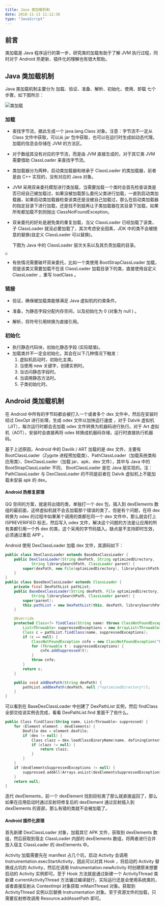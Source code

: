 ```yaml
---
title: Java 类加载机制
date: 2018-11-13 11:12:36
type: "JavaScript"
---
```




## 前言

类加载是 Java 程序运行的第一步，研究类的加载有助于了解 JVM 执行过程，同时对于 Android 热更新、插件化的理解也有很大帮助。<!-- more -->

## Java 类加载机制

Java 类加载机制主要分为 加载、验证、准备、解析、初始化、使用、卸载 七个步骤，如下图所示：

![类加载](类加载机制.png)

### 加载

* 查找字节流，据此生成一个 java.lang.Class 对象。注意：字节流不一定从 Class 文件中获取，可以从 jar 包中获取，也可以在运行时生成如动态代理。加载的信息会存储在 JVM 的方法区。

* 对于数组其没有对应的字节流，而是由 JVM 直接生成的，对于其它类 JVM 需要借助 ClassLoader 来查找字节流。

* 类加载器分为两种，启动类加载器和继承于 ClassLoader 的类加载器，前者是由 C++ 实现的，没有对应的 Java 对象。

* JVM 采用双亲委托模型进行类加载，当需要加载一个类时会首先检查该类是否已经自己被加载过，如果没被加载那么委托父类进行加载，一直到启动类加载器，如果启动类加载器检查该类还是没被自己加载过，那么在启动类加载器的指定目录下进行加载，还是找不到就再让子类加载器在其目录下加载，如果所有都加载不到则抛出 ClassNotFoundException。

* 双亲委托的好处是避免类的重复加载，当父 ClassLoader 已经加载了该类，子 ClassLoader 就没必要加载了，其次考虑安全因素，JDK 中的类不会被随意的替换(自定义 ClassLoader 可以替换)。

    下图为 Java 中的 ClassLoader 层次关系以及其负责加载的目录。

<img src="类加载器.png" style="zoom:50%">

* 有些情况需要破坏双亲委托，比如一个类使用 BootStrapClassLoader 加载，但是该类又需要加载不在该 ClassLoader 加载目录下的类，直接使用自定义 ClassLoader ，重写 loadClass 。

### 链接

* 验证，确保被加载类能够满足 Java 虚拟机的约束条件。

* 准备，为静态字段分配内存空间，以及初始化为 0 (对象为 null )  。
* 解析，将符号引用转换为直接引用。

### 初始化

* 执行静态代码块，初始化静态字段 (实际赋值)。
* 加载类并不一定会初始化，其会在以下几种情况下触发：
    1. 虚拟机启动时，初始化主类。
    2. 当使用 new 关键字，创建实例时。
    3. 当访问静态字段时。
    4. 当调用静态方法时。
    5. 子类初始化时。

## Android 类加载机制

在 Android 中所有的字节码都会被打入一个或者多个 dex 文件中，然后在安装时经过 DexOpt 进行处理，生成  odex 文件以加快运行速度 ，对于 Dalvik 虚拟机（JIT），每次运行时都会去加载 odex 文件转换为机器码进行执行。对于 Art 虚拟机（AOT），安装时会直接再将 odex 转换成机器码存储，运行时直接执行机器码。

基于上述原因，Android 中的 Davlik / ART 加载的是 dex 文件，主要有 BootClassLoader（Zygote 进程预加载类）、PathClassLoader（加载系统类和应用类）、DexClassLoader（加载 jar、apk、dex 文件），其中与 Java 中的 BootStrapClassLoader 不同， BootClassLoader 是在 Java 层实现的。注：PathClassLoader 与 DexClassLoader 的不同是前者在 Dalvik 虚拟机上不能加载未安装 apk 的 dex。

#### Android 热修复原理

QQ 空间的方案，就是将出错的类，单独打一个 dex 包，插入到 dexElements 数组的最前面，这样虚拟机就不会去加载那个错误的类了。但是有个问题，在将 dex 转换为 odex 的过程中如果某个调用的类都在同一个 dex 文件中，那么就会打上 ISPREVERIFIED 标志，然后写入 odex 文件，解决这个问题的方法是让应用的所有类都引用一个外 dex 的类，这个采用的字节码插入。缺点是不支持即时生效，必须通过重启 APP 。

Android 使用 DexClassLoader 加载 dex 文件，其源码如下：

```java
public class DexClassLoader extends BaseDexClassLoader {
    public DexClassLoader(String dexPath, String optimizedDirectory,
            String librarySearchPath, ClassLoader parent) {
        super(dexPath, new File(optimizedDirectory), librarySearchPath, parent);
    }
}
public class BaseDexClassLoader extends ClassLoader {
    private final DexPathList pathList;
    public BaseDexClassLoader(String dexPath, File optimizedDirectory,
            String librarySearchPath, ClassLoader parent) {
        super(parent);
        this.pathList = new DexPathList(this, dexPath, librarySearchPath, optimizedDirectory);
    }

    @Override
    protected Class<?> findClass(String name) throws ClassNotFoundException {
        List<Throwable> suppressedExceptions = new ArrayList<Throwable>();
        Class c = pathList.findClass(name, suppressedExceptions);
        if (c == null) {
            ClassNotFoundException cnfe = new ClassNotFoundException("Didn't find class \"" + name + "\" on path: " + pathList);
            for (Throwable t : suppressedExceptions) {
                cnfe.addSuppressed(t);
            }
            throw cnfe;
        }
        return c;
    }

    public void addDexPath(String dexPath) {
        pathList.addDexPath(dexPath, null /*optimizedDirectory*/);
    }
}
```

可以看到在 BaseDexClassLoader 中创建了 DexPathList 实例，然后 findClass 全部交给该实例去完成，看看 DexPathList.find 里面干了些什么。

```kotlin
public Class findClass(String name, List<Throwable> suppressed) {
    for (Element element : dexElements) {
        DexFile dex = element.dexFile;
        if (dex != null) {
            Class clazz = dex.loadClassBinaryName(name, definingContext, suppressed);
            if (clazz != null) {
                return clazz;
            }
        }
    }
    if (dexElementsSuppressedExceptions != null) {
        suppressed.addAll(Arrays.asList(dexElementsSuppressedExceptions));
    }
    return null;
}
```

迭代 dexElements，前一个 dexElement 找到目标类了那么就直接返回了，那么如果在应用启动时通过反射将修复后的 dexElement 通过反射插入到 dexElements 的首部，那么有错的类就不会被加载了。

#### Android 插件化原理

首先新建 DexClassLoader 对象，加载其它 APK 文件，获取到 dexElements 数组，然后获取到宿主 ClassLoader 内部的 dexElements 数组，将两者进行合并放入宿主 ClassLoader 的 dexElements 中。

Activity 加载需要先在 manifest 占几个坑，启动 Activity 会调用 Instrumentation.execStartActivity，因此可以对其 Hook ，将启动的 Activity 替换成占坑的 Activity，然后在调用 Instrumentation.newActivity 时创建原来想要启动的 Activity 实例即可。至于 Hook 方法就是通过新建一个 ActivityThread 类新建 currentActivityThread 方法骗过编译就行，实际运行还是会使用系统类的，或者直接反射从 ContextImpl 对象获取 mMainThread 对象。获取到 ActivityThread 实例以后替换 Instrumentation 对象。至于资源文件的加载，只需要反射修改调用 Resource.addAssetPath 即可。